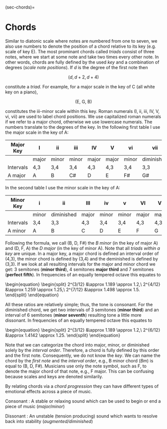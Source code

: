 (sec-chords)=
# Chords

Similar to diatonic scale where notes are numbered from one to seven, we also use numbers to denote the position of a chord relative to its key (e.g. scale of key E).
The most prominant chords called *triads* consist of three notes, where we start at some note and take two times every other note.
In other words, chords are fully defined by the used *key* and a combination of degrees (*scale note positions*).
If $d$ is the degree of the first note then

$$(d, d+2, d+4)$$

constitute a *triad*.
For example, for a major scale in the key of C (all white key on a piano),

$$(\text{E, G, B})$$

constitutes the iii-minor scale within this key.
Roman numerals (I, ii, iii, IV, V, vi, vii) are used to label chord positions.
We use capitalized roman numerals if we refer to a major chord, otherwise we use lowercase numerals.
The numbers translate to the degrees of the key.
In the following first table I use the major scale in the key of A:

| Major Key | I     | ii    | iii   | IV    | V     | vi    | vii           |
| --------- | ----- | ----- | ----- | ----- | ----- | ----- | ------------- |
|           | major | minor | minor | major | major | minor | diminished    |
| Intervals | 4,3   | 3,4   | 3,4   | 4,3   | 4,3   | 3,4   | 3,3           |
| A major   | A     | B     | C#    | D     | E     | F#    | G#            |

In the second table I use the minor scale in the key of A:

| Minor Key | i     | ii         | III   | iv    | v     | VI    | VII   |
| --------- | ----- | ---------- | ----- | ----- | ----- | ----- | ------|
|           | minor | diminished | major | minor | minor | major | major |
| Intervals | 3,4   | 3,3        | 4,3   | 3,4   | 3,4   | 4,3   | 4,3   |
| A minor   | A     | B          | C     | D     | E     | F     | G     |

Following the formula, we call (B, D, F#) the *B minor* (in the key of major A) and (D, F, A) the *D major* (in the key of minor A).
Note that all *triads within a key* are unique.
In a major key, a major chord is defined an interval order of (4,3), the minor chord is defined by (3,4) and the deminished is defined by (3,3).
If we look at all resulting intervals for the major and minor chord we get: 3 semitones (**minor third**), 4 semitones **major third** and 7 semitones (**perfect fifth**).
In frequencies of an equally tempered octave this equates to 

\begin{equation}
\begin{split}
2^{3/12} &\approx 1.189 \approx 1.2,\\
2^{4/12} &\approx 1.259 \approx 1.25,\\
2^{7/12} &\approx 1.498 \approx 1.5.
\end{split}
\end{equation}

All these ratios are relatively simple; thus, the tone is consonant. For the diminished chord, we get two intervals of 3 semitones (**minor third**) and an interval of 6 semitones (**minor seventh**) resulting tone a little more dissonant.
In frequencies of an equally tempered octave this equates to 

\begin{equation}
\begin{split}
2^{3/12} &\approx 1.189 \approx 1.2,\\
2^{6/12} &\approx 1.4142 \approx 1.25.
\end{split}
\end{equation}

Note that we can categorize the chord into major, minor, or diminished solely by the *interval order*.
Therefore, a chord is fully defined by this order and the first note.
Consequently, we do not know the *key*.
We can name the chord by the *first note* and the *interval order*, e.g., B minor chord (*Bm*) is equal to (B, D, F#).
Musicians use only the note symbol, such as F, to denote the major chord of that note, e.g., F major.
This can be confusing because scales and keys are denoted similarily.

By relating chords via a *chord progression* they can have different types of emotional effects across a piece of music.

Consonant
: A stable or relaxing sound which can be used to begin or end a piece of music (*major/minor*)

Dissonant
: An unstable (tension producing) sound which wants to resolve back into stability (*augmented/diminished*)
